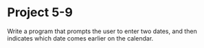  # Project 5-9

 Write a program that prompts the user to enter two dates, and then
 indicates which date comes earlier on the calendar.
